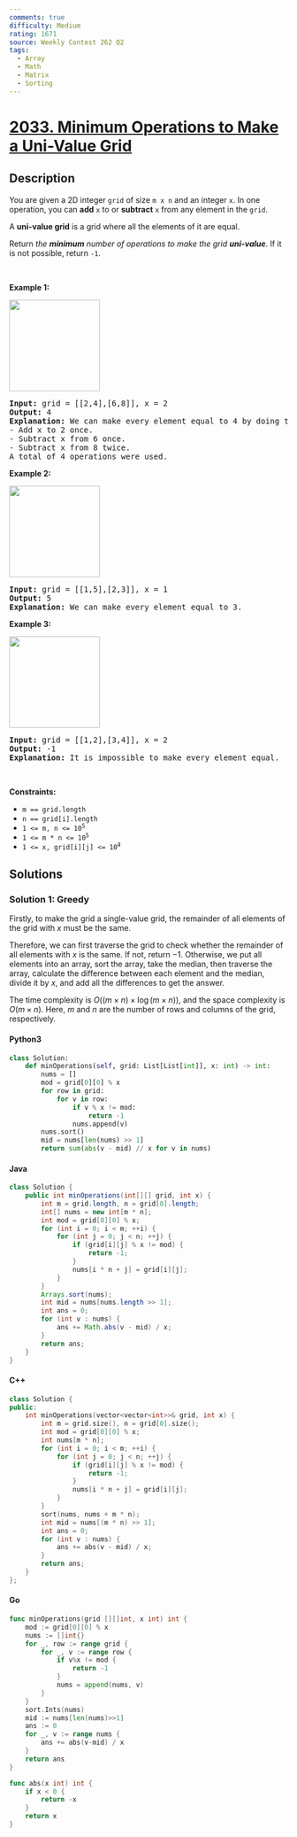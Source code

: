 ```yaml
---
comments: true
difficulty: Medium
rating: 1671
source: Weekly Contest 262 Q2
tags:
  - Array
  - Math
  - Matrix
  - Sorting
---
```


<!-- problem:start -->

# [2033. Minimum Operations to Make a Uni-Value Grid](https://leetcode.com/problems/minimum-operations-to-make-a-uni-value-grid)


## Description

<!-- description:start -->

<p>You are given a 2D integer <code>grid</code> of size <code>m x n</code> and an integer <code>x</code>. In one operation, you can <strong>add</strong> <code>x</code> to or <strong>subtract</strong> <code>x</code> from any element in the <code>grid</code>.</p>

<p>A <strong>uni-value grid</strong> is a grid where all the elements of it are equal.</p>

<p>Return <em>the <strong>minimum</strong> number of operations to make the grid <strong>uni-value</strong></em>. If it is not possible, return <code>-1</code>.</p>

<p>&nbsp;</p>
<p><strong class="example">Example 1:</strong></p>
<img alt="" src="https://fastly.jsdelivr.net/gh/doocs/leetcode@main/solution/2000-2099/2033.Minimum%20Operations%20to%20Make%20a%20Uni-Value%20Grid/images/gridtxt.png" style="width: 164px; height: 165px;" />
<pre>
<strong>Input:</strong> grid = [[2,4],[6,8]], x = 2
<strong>Output:</strong> 4
<strong>Explanation:</strong> We can make every element equal to 4 by doing the following: 
- Add x to 2 once.
- Subtract x from 6 once.
- Subtract x from 8 twice.
A total of 4 operations were used.
</pre>

<p><strong class="example">Example 2:</strong></p>
<img alt="" src="https://fastly.jsdelivr.net/gh/doocs/leetcode@main/solution/2000-2099/2033.Minimum%20Operations%20to%20Make%20a%20Uni-Value%20Grid/images/gridtxt-1.png" style="width: 164px; height: 165px;" />
<pre>
<strong>Input:</strong> grid = [[1,5],[2,3]], x = 1
<strong>Output:</strong> 5
<strong>Explanation:</strong> We can make every element equal to 3.
</pre>

<p><strong class="example">Example 3:</strong></p>
<img alt="" src="https://fastly.jsdelivr.net/gh/doocs/leetcode@main/solution/2000-2099/2033.Minimum%20Operations%20to%20Make%20a%20Uni-Value%20Grid/images/gridtxt-2.png" style="width: 164px; height: 165px;" />
<pre>
<strong>Input:</strong> grid = [[1,2],[3,4]], x = 2
<strong>Output:</strong> -1
<strong>Explanation:</strong> It is impossible to make every element equal.
</pre>

<p>&nbsp;</p>
<p><strong>Constraints:</strong></p>

<ul>
	<li><code>m == grid.length</code></li>
	<li><code>n == grid[i].length</code></li>
	<li><code>1 &lt;= m, n &lt;= 10<sup>5</sup></code></li>
	<li><code>1 &lt;= m * n &lt;= 10<sup>5</sup></code></li>
	<li><code>1 &lt;= x, grid[i][j] &lt;= 10<sup>4</sup></code></li>
</ul>

<!-- description:end -->

## Solutions

<!-- solution:start -->

### Solution 1: Greedy

Firstly, to make the grid a single-value grid, the remainder of all elements of the grid with $x$ must be the same.

Therefore, we can first traverse the grid to check whether the remainder of all elements with $x$ is the same. If not, return $-1$. Otherwise, we put all elements into an array, sort the array, take the median, then traverse the array, calculate the difference between each element and the median, divide it by $x$, and add all the differences to get the answer.

The time complexity is $O((m \times n) \times \log (m \times n))$, and the space complexity is $O(m \times n)$. Here, $m$ and $n$ are the number of rows and columns of the grid, respectively.

<!-- tabs:start -->

#### Python3

```python
class Solution:
    def minOperations(self, grid: List[List[int]], x: int) -> int:
        nums = []
        mod = grid[0][0] % x
        for row in grid:
            for v in row:
                if v % x != mod:
                    return -1
                nums.append(v)
        nums.sort()
        mid = nums[len(nums) >> 1]
        return sum(abs(v - mid) // x for v in nums)
```

#### Java

```java
class Solution {
    public int minOperations(int[][] grid, int x) {
        int m = grid.length, n = grid[0].length;
        int[] nums = new int[m * n];
        int mod = grid[0][0] % x;
        for (int i = 0; i < m; ++i) {
            for (int j = 0; j < n; ++j) {
                if (grid[i][j] % x != mod) {
                    return -1;
                }
                nums[i * n + j] = grid[i][j];
            }
        }
        Arrays.sort(nums);
        int mid = nums[nums.length >> 1];
        int ans = 0;
        for (int v : nums) {
            ans += Math.abs(v - mid) / x;
        }
        return ans;
    }
}
```

#### C++

```cpp
class Solution {
public:
    int minOperations(vector<vector<int>>& grid, int x) {
        int m = grid.size(), n = grid[0].size();
        int mod = grid[0][0] % x;
        int nums[m * n];
        for (int i = 0; i < m; ++i) {
            for (int j = 0; j < n; ++j) {
                if (grid[i][j] % x != mod) {
                    return -1;
                }
                nums[i * n + j] = grid[i][j];
            }
        }
        sort(nums, nums + m * n);
        int mid = nums[(m * n) >> 1];
        int ans = 0;
        for (int v : nums) {
            ans += abs(v - mid) / x;
        }
        return ans;
    }
};
```

#### Go

```go
func minOperations(grid [][]int, x int) int {
	mod := grid[0][0] % x
	nums := []int{}
	for _, row := range grid {
		for _, v := range row {
			if v%x != mod {
				return -1
			}
			nums = append(nums, v)
		}
	}
	sort.Ints(nums)
	mid := nums[len(nums)>>1]
	ans := 0
	for _, v := range nums {
		ans += abs(v-mid) / x
	}
	return ans
}

func abs(x int) int {
	if x < 0 {
		return -x
	}
	return x
}
```

<!-- tabs:end -->

<!-- solution:end -->

<!-- problem:end -->
